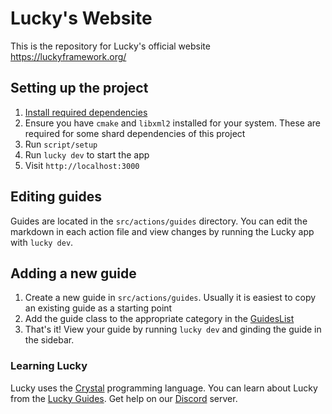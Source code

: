 # Lucky's Website

This is the repository for Lucky's official website https://luckyframework.org/

## Setting up the project

1. [Install required dependencies](https://luckyframework.org/guides/getting-started/installing#install-required-dependencies)
1. Ensure you have `cmake` and `libxml2` installed for your system. These are required for some shard dependencies of this project
1. Run `script/setup`
1. Run `lucky dev` to start the app
1. Visit `http://localhost:3000`

## Editing guides

Guides are located in the `src/actions/guides` directory. You can edit the markdown in each action file and view changes by running the Lucky app with `lucky dev`.

## Adding a new guide

1. Create a new guide in `src/actions/guides`. Usually it is easiest to copy an existing guide as a starting point
1. Add the guide class to the appropriate category in the [GuidesList](https://github.com/luckyframework/website/blob/main/src/models/guides_list.cr)
1. That's it! View your guide by running `lucky dev` and ginding the guide in the sidebar.

### Learning Lucky

Lucky uses the [Crystal](https://crystal-lang.org) programming language. You can learn about Lucky from the [Lucky Guides](http://luckyframework.org/guides). Get help on our [Discord](https://luckyframework.org/chat) server.
